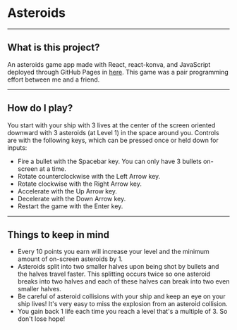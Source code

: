 <h1>Asteroids</h1>

---

<h2>What is this project?</h2>
An asteroids game app made with React, react-konva, and JavaScript deployed through GitHub Pages in <a href="https://jpabdou.github.io/asteroids/">here</a>. This game was a pair programming effort between me and a friend.

---

<h2>How do I play?</h2>

You start with your ship with 3 lives at the center of the screen oriented downward with 3 asteroids (at Level 1) in the space around you. Controls are with the following keys, which can be pressed once or held down for inputs:

<ul> 
<li>Fire a bullet with the Spacebar key. You can only have 3 bullets on-screen at a time.
<li> Rotate counterclockwise with the Left Arrow key.
<li> Rotate clockwise with the Right Arrow key.
<li> Accelerate with the Up Arrow key.
<li> Decelerate with the Down Arrow key.
<li> Restart the game with the Enter key.
</ul>

---

<h2>Things to keep in mind</h2>
<ul>
<li>Every 10 points you earn will increase your level and the minimum amount of on-screen asteroids by 1.

<li>Asteroids split into two smaller halves upon being shot by bullets and the halves travel faster. This splitting occurs twice so one asteroid breaks into two halves and each of these halves can break into two even smaller halves.

<li>Be careful of asteroid collisions with your ship and keep an eye on your ship lives! It's very easy to miss the explosion from an asteroid collision.  

<li>You gain back 1 life each time you reach a level that's a multiple of 3. So don't lose hope!  
</ul>
